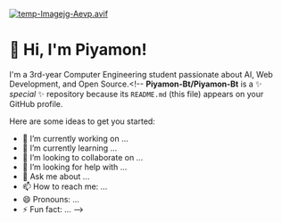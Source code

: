 [![temp-Imagejg-Aevp.avif](https://i.postimg.cc/0jLjTRNv/temp-Imagejg-Aevp.avif)](https://postimg.cc/SYfm9P81)
# 👋 Hi, I'm Piyamon!
I'm a 3rd-year Computer Engineering student passionate about AI, Web Development, and Open Source.<!--
**Piyamon-Bt/Piyamon-Bt** is a ✨ _special_ ✨ repository because its `README.md` (this file) appears on your GitHub profile.

Here are some ideas to get you started:

- 🔭 I’m currently working on ...
- 🌱 I’m currently learning ...
- 👯 I’m looking to collaborate on ...
- 🤔 I’m looking for help with ...
- 💬 Ask me about ...
- 📫 How to reach me: ...
- 😄 Pronouns: ...
- ⚡ Fun fact: ...
-->
